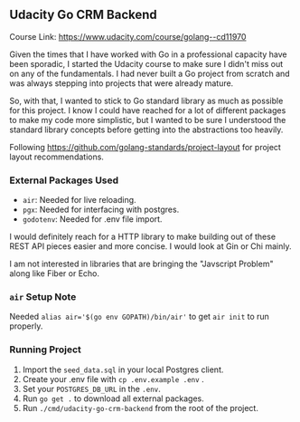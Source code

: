 ## Udacity Go CRM Backend

Course Link: https://www.udacity.com/course/golang--cd11970

Given the times that I have worked with Go in a professional capacity have been sporadic, I started the Udacity course to make sure I didn't miss out on any of the fundamentals.  I had never built a Go project from scratch and was always stepping into projects that were already mature.

So, with that, I wanted to stick to Go standard library as much as possible for this project.  I know I could have reached for a lot of different packages to make my code more simplistic, but I wanted to be sure I understood the standard library concepts before getting into the abstractions too heavily.

Following https://github.com/golang-standards/project-layout for project layout recommendations.

### External Packages Used

- `air`: Needed for live reloading.
- `pgx`: Needed for interfacing with postgres.
- `godotenv`: Needed for .env file import.

I would definitely reach for a HTTP library to make building out of these REST API pieces easier and more concise.  I would look at Gin or Chi mainly.

I am not interested in libraries that are bringing the "Javscript Problem" along like Fiber or Echo.  

### `air` Setup Note

Needed `alias air='$(go env GOPATH)/bin/air'` to get `air init` to run properly.

### Running Project

1. Import the `seed_data.sql` in your local Postgres client.
2. Create your .env file with `cp .env.example .env` .
3. Set your `POSTGRES_DB_URL` in the `.env`.
4. Run `go get .` to download all external packages.
4. Run `./cmd/udacity-go-crm-backend` from the root of the project.